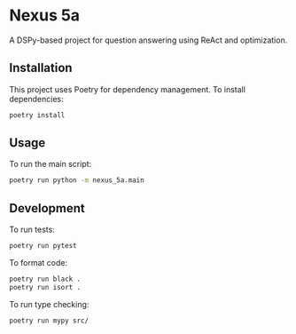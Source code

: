 # Nexus 5a

A DSPy-based project for question answering using ReAct and optimization.

## Installation

This project uses Poetry for dependency management. To install dependencies:

```bash
poetry install
```

## Usage

To run the main script:

```bash
poetry run python -m nexus_5a.main
```

## Development

To run tests:

```bash
poetry run pytest
```

To format code:

```bash
poetry run black .
poetry run isort .
```

To run type checking:

```bash
poetry run mypy src/
``` 